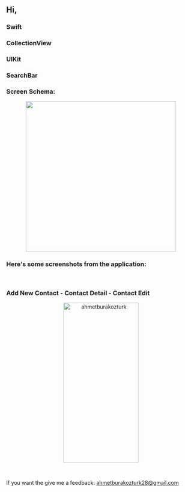 <h2>Hi,</h2>

<h3>Swift</h3>
<h3>CollectionView</h3>
<h3>UIKit</h3>
<h3>SearchBar</h3>

<h3>Screen Schema:</h3>
<p align="center"> <img src="https://github.com/ahmetburakozturk/MovieList-CustomCollectionView-Swift/assets/79537376/d8bdb8b0-2612-41fa-af8c-4d861b1f7848" width="400" height="400"/> </p>


<h3>Here's some screenshots from the application:</h3>
<br/>
<h3>Add New Contact - Contact Detail - Contact Edit</h3>
<p align="center"> <img src="https://github.com/ahmetburakozturk/MovieList-CustomCollectionView-Swift/assets/79537376/0142960c-124a-4ff4-8700-5808b3450b12" alt="ahmetburakozturk" width="200" height="425"/></p>

<br/>
 <p>If you want the give me a feedback: <a href="mailto:ahmetburakozturk28@gmail.com">ahmetburakozturk28@gmail.com</a></p>
